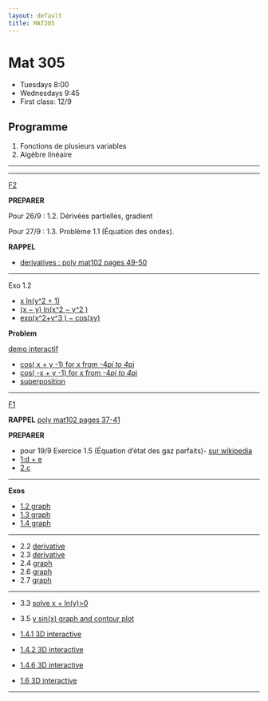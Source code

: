 ```yaml
---
layout: default
title: MAT305
---
```



# Mat 305


- Tuesdays 8:00
- Wednesdays 9:45
- First class: 12/9


## Programme

1.  Fonctions de plusieurs variables
1.  Algèbre linéaire


<!-- - [web page avec tous les documents](https://www-fourier.ujf-grenoble.fr/~eherscov/index-mat305-2022.php) -->
<!-- - [2021 TD archived page](./MAT305_index.md) -->
<!-- - [mes calculs](./uniqueness.pdf) -->

---

<!-- - [CC2 du  9/11/22 sujet + bareme + correction](./CC2_MAT305.pdf) -->


<!-- - [CC1 du 8/10](./CC1_MAT305.pdf) -->
<!-- 	- [correction](./CC1_corr.pdf) -->
<!-- 	- [la courbe](https://www.wolframalpha.com/input?i=plot+%281+-+t%5E2%2C++t%5E3%2F4+-+3t%29) -->
<!-- 	- [vecteur velocite](https://www.wolframalpha.com/input?i=derivative+t+of++%281+-+t%5E2%2C++t%5E3%2F4+-+3t%29) -->
<!-- 	- [exo 2](https://www.wolframalpha.com/input?i=xy%5E2+%E2%88%92+y%5E3+%2B+log%281+%E2%88%92+x%5E2+%E2%88%92+y%5E2+%29) -->
<!-- 	- [f_yx](https://www.wolframalpha.com/input?i=derivate+y+of+y%5E2+-+%282+x%29%2F%281+-+x%5E2+-+y%5E2%29) -->
<!-- 	- [f_xy](https://www.wolframalpha.com/input?i=derivative+x+of+y+%282+x+-+3+y+-+2%2F%281+-+x%5E2+-+y%5E2%29%29) -->

<!-- --- -->

<!-- ## Exos a preparer -->

<!-- <!-1- - **Pour 20/9 preparer F1 exos 5 et 6.** -1-> -->
<!-- <!-1- - **Pour 21/9 preparer F1 exos 7 et 8** -1-> -->
<!-- <!-1- - **Pour 27/9 preparer F2 exo 2:** -1-> -->
<!-- <!-1- - **Pour 4/10 preparer F2 exo 6:** -1-> -->
<!-- <!-1- - **Pour 5/10 preparer F2 exo 7:** -1-> -->
<!-- <!-1- 	- calculer les derivees partielles pour chaque fonction -1-> -->
<!-- <!-1- 	- Verifier avec Wolfram ex [exo 2.1](https://www.wolframalpha.com/input?i=x+ln%28+y%5E2+%2B+1%29) -1-> -->
<!-- <!-1- <!-2- $\partial f/\partial x, \partial f/\partial y$ pour -2-> -1-> --> 


<!-- --- -->

<!-- ## Feuilles avec commentaires -->

<!-- --- -->

<!-- - [Inversion](./inverse.pdf) -->
<!-- - [Diagonalisation bis](./diag.pdf) -->

<!-- [F6](https://www-fourier.ujf-grenoble.fr/~eherscov/MAT305/MAT305-TD6.pdf) -->
<!-- - [correction](./f5_corr_1.pdf) -->

<!-- --- -->

<!-- [F5](https://www-fourier.ujf-grenoble.fr/~eherscov/MAT305/MAT305-TD5.pdf) -->
<!-- - [correction 1](./f4_corr_1.pdf) -->
<!-- - [correction 2](./f4_corr_2.pdf) -->
<!-- - [correction 3](./f4_corr_3.pdf) -->



<!-- --- -->

<!-- [F4](https://www-fourier.ujf-grenoble.fr/~eherscov/MAT305/MAT305-TD4.pdf) -->
<!-- - [ebauche de correction](./f3_corr.pdf) -->
<!-- - [correction exos 5 & 6](./f3_corr_2.pdf) -->

<!-- --- -->

<!-- [F3](https://www-fourier.ujf-grenoble.fr/~eherscov/MAT305/MAT305-TD3.pdf) -->

<!-- **Rappel** -->

<!-- - [Algebre lineaire](./polyMAT102-espace_vect.pdf) -->

<!-- - exo 1 --> 
<!-- 	1. OK -->
<!-- 	1. OK -->
<!-- 	1. OK -->
<!-- 	1. OK -->
<!-- 	1. OK --> 
<!-- 	1. non -->
<!-- 	1. OK -->
<!-- 	1. non -->
<!-- 	1. OK -->

<!-- - exo 4 a/ -->
<!-- 	1. OK -->
<!-- 	1. NON  $F_2(2,0), 2F_2(1,0)$ -->
<!-- 	1. OK -->
<!-- 	1. OK -->


<!-- - exo 5 [correction de 2021](./correction_f2exo6.pdf) -->

<!-- - exo 7-8 et 9-12 [correction](./correction_rest.pdf) -->
<!-- 	- [notes](http://mathix.org/linux/wp-content/uploads/2013/02/Expose-43.pdf) -->
<!-- 	- [les reflexions en chimie](https://fr.wikipedia.org/wiki/%C3%89nantiom%C3%A9rie#:~:text=L'%C3%A9nantiom%C3%A9rie%20est%20une%20propri%C3%A9t%C3%A9,deux%20%C3%A9nantiom%C3%A8res%20est%20dite%20chirale.) -->

<!-- --- -->

<!-- [F2](https://www-fourier.ujf-grenoble.fr/~eherscov/MAT305/MAT305-TD2.pdf) -->

<!-- 1. [droites et plans : poly mat102 pages 30-34](./polyMAT102-lines.pdf) -->

<!-- **Exos** -->

<!-- - [correction exo 1 et 2](./f6_corr_1.pdf) -->
<!-- - [correction exo  2 suite](./f6_corr_bis.pdf) -->

<!-- - [exo 1 : representation graphique](./f2_exo1.md) -->
<!-- 	1. [ellipse](https://mathworld.wolfram.com/Ellipse.html) -->
<!-- 	1. ellipse -->
<!-- 	1. demi droite -->

<!-- - [derivee $f_{xy}$](https://www.wolframalpha.com/input?i=derivative+x+of+-%282+y%29%2F%28x+%2B+y%29+-+log%28x%5E2+-+y%5E2%29) -->
<!-- - [derivee $f_{yx}$](https://www.wolframalpha.com/input?i=derivative+y+of+%282+x%29%2F%28x+%2B+y%29+%2B+log%28x%5E2+-+y%5E2%29) -->

<!-- - [exo 2.3](https://www.wolframalpha.com/input?i=exp%28x%5E2+%2B+y%5E2%29+%2B+cos%28xy%29) -->
<!-- - [derivee $f_{yx}$](https://www.wolframalpha.com/input?i=derivate+y+of+2+e%5E%28x%5E2+%2B+y%5E2%29+x+-+y+sin%28x+y%29) -->
<!-- - [derivee $f_{xy}$](https://www.wolframalpha.com/input?i=derivate+x+of+2+e%5E%28x%5E2+%2B+y%5E2%29+y+-+x+sin%28x+y%29) -->

<!-- - exo 3 est difficile  la fonction ne verifie pas la relation de Schwarz en (0,0) -->
<!-- 	- [voici le graphe](http/grs://www.wolframalpha.com/input/?i=derivative+of+xy%28x%5E2-y%5E2%29%2F%28x%5E2%2By%5E2%29) -->
<!-- 	- [3D interactive](./monkey.html) -->

<!-- - exo 4 --> 
<!-- 	- [la courbe](https://www.wolframalpha.com/input?i=plot+y%5E2+%E2%88%92+x%5E3+%E2%88%92+x%5E2+%3D0) -->
<!-- 	- [x en fonction de t](https://www.wolframalpha.com/input?i=solve+++t%5E2+x%5E2+%E2%88%92+x%5E3+%E2%88%92+x%5E2+%3D+0) -->
<!-- 	- [la courbe parametree par t](https://www.wolframalpha.com/input?i=plot+%28+t%5E2+-+1%2C+t%28+t%5E2+-+1%29+%29+t+from+-+1.5+to+1.5) -->
<!-- - exo 5 --> 
<!-- 	1. [$`x^2 + y^2`$](https://www.wolframalpha.com/input?i=plot+gradient+x%5E2+%2B+y%5E2) -->
<!-- 	1. [$`x^2 -  y^2`$](https://www.wolframalpha.com/input?i=plot+gradient+x%5E2+-++y%5E2) -->
<!-- 	1. [$`x^2 + cos(y)`$ ](https://www.wolframalpha.com/input?i=plot+gradient+x%5E2+%2B+cos%28y%29) -->

<!-- - exo 6 ensembles de niveaux -->
<!-- 	1. cercle -->
<!-- 	1. 2 droites --> 
<!-- 		-[graphe 3D interactive](./half_pipe.html) -->
<!-- 	1. droite -->
<!-- 	1. [Hyperbole](https://fr.wikipedia.org/wiki/Hyperbole_(math%C3%A9matiques)#%C3%89quations) -->
<!-- 		- [graphe 3D interactive](./saddle2.html) -->

<!-- A savoir : -->
<!-- 1. [cosh(t)](https://fr.wikipedia.org/wiki/Cosinus_hyperbolique) -->
<!-- 1. [x^2 - y^2](https://www.wolframalpha.com/input?i=level+curves+x%5E2+-+y%5E2) -->

<!-- - exo 7 --> 
<!-- 	- [graphe avec ensembles de niveaux](https://www.wolframalpha.com/input?i=plot+2x%5E2%2B5y%5E2%E2%88%922x+y) -->
<!-- 	- [gradient](https://www.wolframalpha.com/input?i=gradient+2x%5E2%2B5y%5E2%E2%88%922x+y) -->


---

[F2](./F2_2023exos.pdf)

**PREPARER** 

Pour 26/9 : 1.2. Dérivées partielles, gradient 

Pour 27/9 : 1.3. Problème 1.1 (Équation des ondes).



**RAPPEL** 
-  [derivatives : poly mat102 pages 49-50](./mat102_functions.pdf)

---

Exo 1.2

- [x ln(y^2 + 1)](https://www.wolframalpha.com/input?i=derivative+of+x+ln%28y%5E2+%2B+1%29)
- [(x − y) ln(x^2 − y^2 )](https://www.wolframalpha.com/input?i=derivative+of+%28x+%E2%88%92+y%29+ln%28x%5E2+%E2%88%92+y%5E2+%29%3B)
- [exp(x^2+y^3 ) −
cos(xy)](https://www.wolframalpha.com/input?i=derivative+of+exp%28x%5E2%2By%5E3+%29+%E2%88%92+cos%28xy%29)

**Problem**

[demo
interactif](https://demonstrations.wolfram.com/LaSuperpositionDeDeuxOndesFrench/)

- [cos( x + y -1) for x from -4*pi to 4*pi](https://www.wolframalpha.com/input?i=plot+cos%28+x+%2B+y+-1%29+for+x+from+-4*pi+to+4*pi+)
- [cos( -x + y -1) for x from -4*pi to 4*pi](https://www.wolframalpha.com/input?i=plot+cos%28-+x+%2B+y+-1%29+for+x+from+-4*pi+to+4*pi+)
- [superposition](https://www.wolframalpha.com/input?i=plot+cos%28+x+%2B+y+-1%29+%2B+cos%28+-x+%2B+y+-1%29+for+x+from+-2*pi+to+2*pi+)


---

[F1](./F1_2023exos.pdf)


**RAPPEL** [poly mat102 pages 37-41](./mat102_functions.pdf)

**PREPARER** 

- pour 19/9 Exercice 1.5 (Équation d’état des gaz parfaits)- [sur wikipedia](https://fr.wikipedia.org/wiki/Loi_des_gaz_parfaits)
- [1:d + e](https://www.wolframalpha.com/input?i=plot+xy+for+x+from+0+to+10+and+y+from+0+to+10)
- [2.c](https://www.wolframalpha.com/input?i=plot+y%2Fx+for+x+from+0+to+2+and+y+from+0+to+2)



---

**Exos**


- [1.2 graph](https://www.wolframalpha.com/input?i=plot+-2x+%2B+3)
- [1.3 graph](https://www.wolframalpha.com/input?i=plot++1+%2B+1%2F%28x+%2B+2%29)
- [1.4 graph](https://www.wolframalpha.com/input?i=plot++%7C2x+-3%7C)

---

- 2.2 [derivative](https://www.wolframalpha.com/input?i=derivative+sqrt%283+-+2x%29)
- 2.3 [derivative](https://www.wolframalpha.com/input?i=derivative+1%2F%28x%5E2%2B1%29)
- 2.4 [graph](https://www.wolframalpha.com/input?i=plot+%28x-1%29%2F%28x%2B1%29)
- 2.6 [graph](https://www.wolframalpha.com/input?i=plot+exp%28-x%5E2%29)
- 2.7 [graph](https://www.wolframalpha.com/input?i=plot+cos%281%2Fx%29+for+x+from+0+to+pi)

---

- 3.3 [solve  x + ln(y)>0](https://www.wolframalpha.com/input?i=solve++x+%2B+ln%28y%29%3E0)
- 3.5 [y sin(x) graph and contour plot](https://www.wolframalpha.com/input?i=plot+y+sin%28x%29++for+x+from+-2pi+to+2pi+and++y+from+-1+to+1)

- [1.4.1 3D interactive](./cone.html)
- [1.4.2 3D interactive](./half_pipe.html)
<!-- - [1.7](https://www.wolframalpha.com/input?i=plot++x+%2B+2y+%2B+3) -->
<!-- - [x + 2y + 3 = 0](https://www.wolframalpha.com/input?i=+y+%3D+-%28+x%2B+3%29%2F2) -->
<!-- - [1.10](https://www.wolframalpha.com/input?i=plot+++%E2%88%92x+%2B+y) -->
- [1.4.6 3D interactive](./plane_x.html)


- [1.6 3D interactive](./cos_cone.html)

---

<!-- [Diagonalisation solutions](./sols.md) -->

